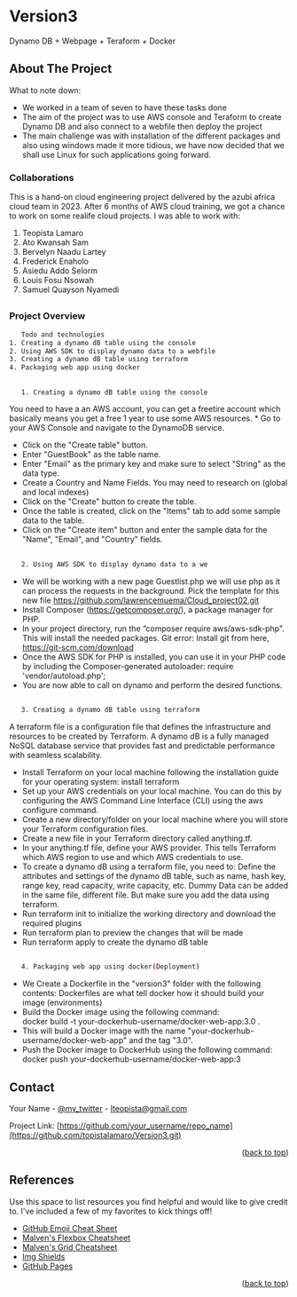 # Version3
Dynamo DB + Webpage + Teraform + Docker




<!-- ABOUT THE PROJECT -->
## About The Project


What to note down:
* We worked in a team of seven to have these tasks done
* The aim of the project was to use AWS console and Teraform to create Dynamo DB and also connect to a webfile then deploy the project
* The main challenge was with installation of the different packages and also using windows made it more tidious, we have now decided       that we shall use Linux for such applications going forward.

### Collaborations
This is a hand-on cloud engineering project delivered by the azubi africa cloud team in 2023. After 6 months of AWS cloud training, we got a chance to work on some realife cloud projects. 
I was able to work with:
 1. Teopista Lamaro  
 2. Ato Kwansah Sam  
 3. Bervelyn Naadu Lartey 
 4. Frederick Enaholo 
 5. Asiedu Addo Selorm 
 6. Louis Fosu Nsowah 
 7. Samuel Quayson Nyamedi 
##
### Project Overview
```sh
   Todo and technologies
1. Creating a dynamo dB table using the console 
2. Using AWS SDK to display dynamo data to a webfile
3. Creating a dynamo dB table using terraform
4. Packaging web app using docker

```

##
```sh
   1. Creating a dynamo dB table using the console 
```
You need to have a an AWS account, you can get a freetire account which basically means you get a free 1 year to use some AWS resources. * Go to your AWS Console and navigate to the DynamoDB service. 
* Click on the "Create table" button. 
* Enter "GuestBook" as the table name. 
* Enter "Email" as the primary key and make sure to select "String" as the data type. 
* Create a Country and Name Fields. You may need to research on (global and local indexes)
* Click on the "Create" button to create the table. 
* Once the table is created, click on the "Items" tab to add some sample data to the table.  
* Click on the "Create item" button and enter the sample data for the "Name", "Email", and "Country" fields. 
##
```sh
   2. Using AWS SDK to display dynamo data to a we
```
* We will be working with  a new page Guestlist.php we will use php as it can process the requests in the background. Pick the template     for this new file https://github.com/lawrencemuema/Cloud_project02.git
* Install Composer (https://getcomposer.org/), a package manager for PHP.  
* In your project directory, run the “composer require aws/aws-sdk-php". This will install the needed packages. 
   Git error: Install git from here, https://git-scm.com/download 
* Once the AWS SDK for PHP is installed, you can use it in your PHP code by including the Composer-generated autoloader: 
   require 'vendor/autoload.php'; 
* You are now able to call on dynamo and perform the desired functions. 
##
```sh
   3. Creating a dynamo dB table using terraform
```
A terraform file is a configuration file that defines the infrastructure and resources to be created by Terraform. 
A dynamo dB is a fully managed NoSQL database service that provides fast and predictable performance with seamless scalability.  
* Install Terraform on your local machine following the installation guide for your operating system: install terraform
* Set up your AWS credentials on your local machine. You can do this by configuring the AWS Command Line Interface (CLI) using the aws     configure command. 
* Create a new directory/folder on your local machine where you will store your Terraform configuration files.  
* Create a new file in your Terraform directory called anything.tf. 
* In your anything.tf file, define your AWS provider. This tells Terraform which AWS region to use and which AWS credentials to use. 
* To create a dynamo dB using a terraform file, you need to: 
   Define the attributes and settings of the dynamo dB table, such as name, hash key, range key, read capacity, write capacity, etc. 
   Dummy Data can be added in the same file, different file. But make sure you add the data using terraform. 
* Run terraform init to initialize the working directory and download the required plugins 
* Run terraform plan to preview the changes that will be made 
* Run terraform apply to create the dynamo dB table 
##
```sh
   4. Packaging web app using docker(Deployment)
```
* We Create a Dockerfile in the "version3" folder with the following contents: Dockerfiles are what tell docker how it should build your image (environments)  
* Build the Docker image using the following command:  
  docker build -t your-dockerhub-username/docker-web-app:3.0 .  
* This will build a Docker image with the name "your-dockerhub-username/docker-web-app" and the tag "3.0".  
* Push the Docker image to DockerHub using the following command:  
 docker push your-dockerhub-username/docker-web-app:3 



<!-- CONTACT -->
## Contact

Your Name - [@my_twitter](https://twitter.https://twitter.com/LamaroTeopista) - lteopista@gmail.com

Project Link: [https://github.com/your_username/repo_name](https://github.com/topistalamaro/Version3.git)

<p align="right">(<a href="#readme-top">back to top</a>)</p>



<!-- References -->
## References

Use this space to list resources you find helpful and would like to give credit to. I've included a few of my favorites to kick things off!

* [GitHub Emoji Cheat Sheet](https://www.webpagefx.com/tools/emoji-cheat-sheet)
* [Malven's Flexbox Cheatsheet](https://flexbox.malven.co/)
* [Malven's Grid Cheatsheet](https://grid.malven.co/)
* [Img Shields](https://shields.io)
* [GitHub Pages](https://pages.github.com)

<p align="right">(<a href="#readme-top">back to top</a>)</p>
